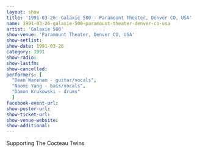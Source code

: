 ```yaml
---
layout: show
title: '1991-03-26: Galaxie 500 - Paramount Theater, Denver CO, USA'
name: 1991-03-26-galaxie-500-paramount-theater-denver-co-usa
artist: 'Galaxie 500'
show-venue: 'Paramount Theater, Denver CO, USA'
show-setlist: 
show-date: 1991-03-26
category: 1991
show-radio: 
show-lastfm: 
show-cancelled: 
performers: [
  "Dean Wareham - guitar/vocals",
  "Naomi Yang - bass/vocals",
  "Damon Krukowski - drums"
  ]
facebook-event-url: 
show-poster-url: 
show-ticket-url: 
show-venue-website: 
show-additional: 
---
```


Supporting The Cocteau Twins